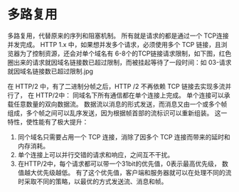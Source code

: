 # 多路复用

多路复用，代替原来的序列和阻塞机制。
所有就是请求的都是通过一个 TCP连接并发完成。
 HTTP 1.x 中，如果想并发多个请求，必须使用多个 TCP 链接，且浏览器为了控制资源，还会对单个域名有 6-8个的TCP链接请求限制，如下图，红色圈出来的请求就因域名链接数已超过限制，而被挂起等待了一段时间：如 03-请求就因域名链接数已超过限制.jpg

在 HTTP/2 中，有了二进制分帧之后，HTTP /2 不再依赖 TCP 链接去实现多流并行了，
在 HTTP/2中：
    同域名下所有通信都在单个连接上完成。
    单个连接可以承载任意数量的双向数据流。
    数据流以消息的形式发送，而消息又由一个或多个帧组成，多个帧之间可以乱序发送，因为根据帧首部的流标识可以重新组装。
这一特性，使性能有了极大提升：
1. 同个域名只需要占用一个 TCP 连接，消除了因多个 TCP 连接而带来的延时和内存消耗。
2. 单个连接上可以并行交错的请求和响应，之间互不干扰。
3. 在HTTP/2中，每个请求都可以带一个31bit的优先值，0表示最高优先级， 数值越大优先级越低。
    有了这个优先值，客户端和服务器就可以在处理不同的流时采取不同的策略，以最优的方式发送流、消息和帧。